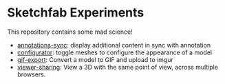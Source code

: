 # Sketchfab Experiments

This repository contains some mad science!

* [annotations-sync](./annotations-sync): display additional content in sync with annotation
* [configurator](./configurator): toggle meshes to configure the appearance of a model
* [gif-export](./gif-export): Convert a model to GIF and upload to imgur
* [viewer-sharing](./viewer-sharing): View a 3D with the same point of view, across multiple browsers.
